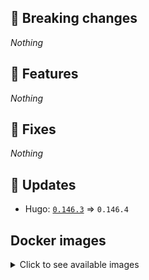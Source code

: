 ## :loudspeaker: Breaking changes

*Nothing*


## :tada: Features

*Nothing*


## :bug: Fixes

*Nothing*


## :heartbeat: Updates

* Hugo: [`0.146.3`](https://github.com/floryn90/docker-hugo/releases/tag/0.146.3) => `0.146.4`


## Docker images

<details>
<summary>Click to see available images</summary>

This release is available from Docker Hub as project `floryn90/hugo` with the following tags:

| Alias tags                   | Version specific tags                      |
| ---------------------------- | ------------------------------------------ |
| `busybox`, `latest`          | `0.146.4-busybox`, `0.146.4`                     |
| `busybox-ci`, `ci`           | `0.146.4-busybox-ci`, `0.146.4-ci`               |
| `busybox-onbuild`, `onbuild` | `0.146.4-busybox-onbuild`, `0.146.4-onbuild`     |
| `alpine`                     | `0.146.4-alpine`                              |
| `alpine-ci`                  | `0.146.4-alpine-ci`                           |
| `alpine-onbuild`             | `0.146.4-alpine-onbuild`                      |
| `asciidoctor`                | `0.146.4-asciidoctor`                         |
| `asciidoctor-ci`             | `0.146.4-asciidoctor-ci`                      |
| `asciidoctor-onbuild`        | `0.146.4-asciidoctor-onbuild`                 |
| `pandoc`                     | `0.146.4-pandoc`                              |
| `pandoc-ci`                  | `0.146.4-pandoc-ci`                           |
| `pandoc-onbuild`             | `0.146.4-pandoc-onbuild`                      |
| `ext-alpine`                 | `0.146.4-ext-alpine`                          |
| `ext-alpine-ci`              | `0.146.4-ext-alpine-ci`                       |
| `ext-alpine-onbuild`         | `0.146.4-ext-alpine-onbuild`                  |
| `ext-asciidoctor`            | `0.146.4-ext-asciidoctor`                     |
| `ext-asciidoctor-ci`         | `0.146.4-ext-asciidoctor-ci`                  |
| `ext-asciidoctor-onbuild`    | `0.146.4-ext-asciidoctor-onbuild`             |
| `ext-pandoc`                 | `0.146.4-ext-pandoc`                          |
| `ext-pandoc-ci`              | `0.146.4-ext-pandoc-ci`                       |
| `ext-pandoc-onbuild`         | `0.146.4-ext-pandoc-onbuild`                  |
| `debian`                     | `0.146.4-debian`                              |
| `debian-ci`                  | `0.146.4-debian-ci`                           |
| `debian-onbuild`             | `0.146.4-debian-onbuild`                      |
| `ext-debian`, `ext`, `latest-ext` | `0.146.4-ext-debian`, `0.146.4-ext`         |
| `ext-debian-ci`, `ext-ci`    | `0.146.4-ext-debian-ci`, `0.146.4-ext-ci`        |
| `ext-debian-onbuild`, `ext-onbuild` | `0.146.4-ext-debian-onbuild`, `0.146.4-ext-onbuild` |
| `ubuntu`                     | `0.146.4-ubuntu`                            |
| `ubuntu-ci`                  | `0.146.4-ubuntu-ci`                         |
| `ubuntu-onbuild`             | `0.146.4-ubuntu-onbuild`                    |
| `ext-ubuntu`                 | `0.146.4-ext-ubuntu`                        |
| `ext-ubuntu-ci`              | `0.146.4-ext-ubuntu-ci`                     |
| `ext-ubuntu-onbuild`         | `0.146.4-ext-ubuntu-onbuild`                |
</details>